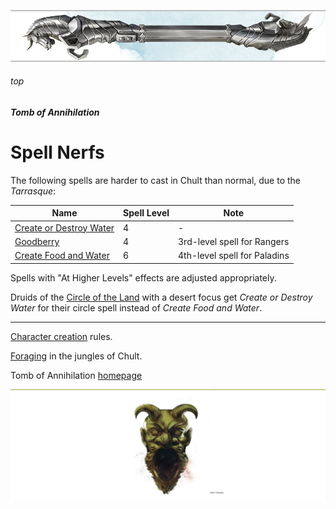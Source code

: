 
![immovable rod](/images/immovable-rod.jpg)

###### top


##### Tomb of Annihilation
# Spell Nerfs

The following spells are harder to cast in Chult than normal, due to the _Tarrasque_:

|Name|Spell Level|Note|
|-|-|-|
|[Create or Destroy Water](http://5thsrd.org/spellcasting/spells/create_or_destroy_water/)|4|-|
|[Goodberry](http://5thsrd.org/spellcasting/spells/goodberry/)|4|3rd-level spell for Rangers|
|[Create Food and Water](http://5thsrd.org/spellcasting/spells/create_food_and_water/)|6|4th-level spell for Paladins|

Spells with "At Higher Levels" effects are adjusted appropriately.

Druids of the [Circle of the Land](https://5thsrd.org/character/classes/druid/#circle-of-the-land) with a desert focus get _Create or Destroy Water_ for their circle spell instead of _Create Food and Water_.

---

[Character creation](character_creation.md#top) rules.

[Foraging](/tomb_of_annihilation/player_notes/travelling.md#foraging-food-and-water) in the jungles of Chult.

Tomb of Annihilation [homepage](README.md#top)

![the end](/images/toa-end.jpg)
